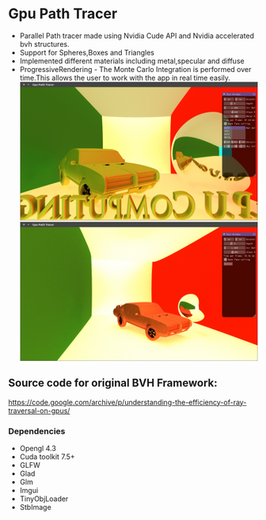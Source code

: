 # Gpu Path Tracer 

* Parallel Path tracer made using Nvidia Cude API and Nvidia accelerated bvh structures.
* Support for Spheres,Boxes and Triangles
* Implemented different materials including metal,specular and diffuse
* ProgressiveRendering - The Monte Carlo Integration is performed over time.This allows the user to work with the app in real time easily.
![Alt text](Assets/screenshots/poster.png?raw=true "")
![Alt text](Assets/screenshots/conrell_gto.png?raw=true "")






## Source code for original BVH Framework:
https://code.google.com/archive/p/understanding-the-efficiency-of-ray-traversal-on-gpus/



### Dependencies
* Opengl 4.3
* Cuda toolkit 7.5+
* GLFW
* Glad
* Glm
* Imgui
* TinyObjLoader
* StbImage



